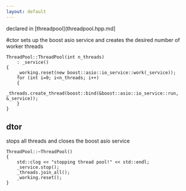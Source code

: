 ```yaml
---
layout: default
---
```


declared in [threadpool](threadpool.hpp.md]

#ctor
sets up the boost asio service and creates the desired number of worker threads
~~~ { .cpp }
ThreadPool::ThreadPool(int n_threads)
    : _service()
{
    _working.reset(new boost::asio::io_service::work(_service));
    for (int i=0; i<n_threads; i++)
    {
        _threads.create_thread(boost::bind(&boost::asio::io_service::run, &_service));
    }
}
~~~

## dtor 
stops all threads and closes the boost asio service
~~~ { .cpp }
ThreadPool::~ThreadPool()
{
    std::clog << "stopping thread pool!" << std::endl;
    _service.stop();
    _threads.join_all();
    _working.reset();
}
~~~

